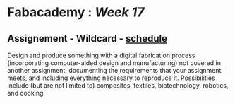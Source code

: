 # Fabacademy : *Week 17*

## Assignement - Wildcard - [schedule](http://academy.cba.mit.edu/classes/wildcard/index.html)

Design and produce something with a digital fabrication process
   (incorporating computer-aided design and manufacturing) not covered
   in another assignment, documenting the requirements that your
   assignment meets, and including everything necessary to reproduce
   it. Possibilities include (but are not limited to) composites, textiles,
   biotechnology, robotics, and cooking.
